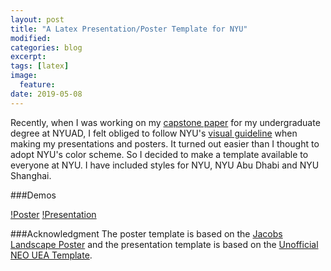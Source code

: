 ```yaml
---
layout: post
title: "A Latex Presentation/Poster Template for NYU"
modified:
categories: blog
excerpt:
tags: [latex]
image:
  feature:
date: 2019-05-08
---
```

Recently, when I was working on my [capstone paper](https://arxiv.org/abs/1904.09579) for my undergraduate degree at NYUAD, I felt obliged to follow NYU's [visual guideline](https://www.nyu.edu/employees/resources-and-services/media-and-communications/styleguide.html) when making my presentations and posters. It turned out easier than I thought to adopt NYU's color scheme. So I decided to make a template available to everyone at NYU. I have included styles for NYU, NYU Abu Dhabi and NYU Shanghai.

###Demos

[!Poster](/images/demo-poster.png)
[!Presentation](/images/demo-presentation.png)

###Acknowledgment
The poster template is based on the [Jacobs Landscape Poster](https://www.overleaf.com/latex/templates/landscape-beamer-poster-template/vjpmsxxdvtqk) and the presentation template is based on the [Unofficial NEO UEA Template](https://www.overleaf.com/latex/templates/unofficial-neo-uea-template/qvhndvzjqmqj).

